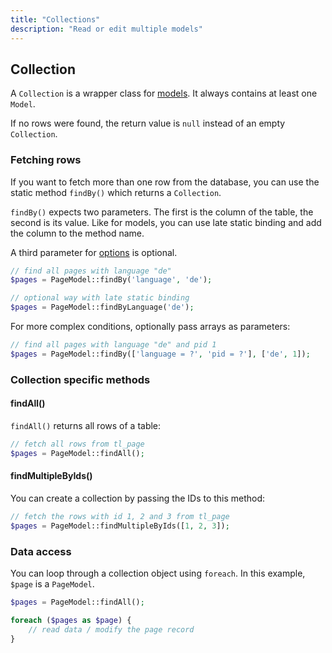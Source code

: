 ```yaml
---
title: "Collections"
description: "Read or edit multiple models"
---
```


## Collection

A `Collection` is a wrapper class for [models](..). 
It always contains at least one `Model`. 

If no rows were found, the return value is `null` instead of an empty `Collection`.

### Fetching rows
If you want to fetch more than one row from the database, you can use the static method `findBy()` which returns a `Collection`.

`findBy()` expects two parameters. The first is the column of the table, the second is its value.
Like for models, you can use late static binding and add the column to the method name.

A third parameter for [options](../#configuration-options) is optional.

```php
// find all pages with language "de"
$pages = PageModel::findBy('language', 'de');

// optional way with late static binding
$pages = PageModel::findByLanguage('de');
```

For more complex conditions, optionally pass arrays as parameters:

```php
// find all pages with language "de" and pid 1
$pages = PageModel::findBy(['language = ?', 'pid = ?'], ['de', 1]);
```

### Collection specific methods

#### findAll()

`findAll()` returns all rows of a table:

```php
// fetch all rows from tl_page
$pages = PageModel::findAll();
```

#### findMultipleByIds()
You can create a collection by passing the IDs to this method:

```php
// fetch the rows with id 1, 2 and 3 from tl_page
$pages = PageModel::findMultipleByIds([1, 2, 3]);
```

### Data access
You can loop through a collection object using `foreach`.
In this example, `$page` is a `PageModel`.

```php
$pages = PageModel::findAll();

foreach ($pages as $page) {
    // read data / modify the page record
}
```

